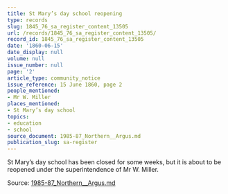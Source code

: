 ```yaml
---
title: St Mary’s day school reopening
type: records
slug: 1845_76_sa_register_content_13505
url: /records/1845_76_sa_register_content_13505/
record_id: 1845_76_sa_register_content_13505
date: '1860-06-15'
date_display: null
volume: null
issue_number: null
page: '2'
article_type: community_notice
issue_reference: 15 June 1860, page 2
people_mentioned:
- Mr W. Miller
places_mentioned:
- St Mary’s day school
topics:
- education
- school
source_document: 1985-87_Northern__Argus.md
publication_slug: sa-register
---
```


St Mary’s day school has been closed for some weeks, but it is about to be reopened under the superintendence of Mr W. Miller.

Source: [1985-87_Northern__Argus.md](/downloads/markdown/1985-87_Northern__Argus.md)
